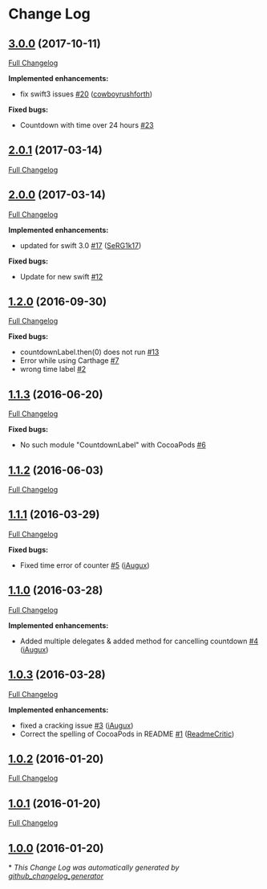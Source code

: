 # Change Log

## [3.0.0](https://github.com/suzuki-0000/CountdownLabel/tree/3.0.0) (2017-10-11)
[Full Changelog](https://github.com/suzuki-0000/CountdownLabel/compare/2.0.1...3.0.0)

**Implemented enhancements:**

- fix swift3 issues [\#20](https://github.com/suzuki-0000/CountdownLabel/pull/20) ([cowboyrushforth](https://github.com/cowboyrushforth))

**Fixed bugs:**

- Countdown with time over 24 hours [\#23](https://github.com/suzuki-0000/CountdownLabel/issues/23)

## [2.0.1](https://github.com/suzuki-0000/CountdownLabel/tree/2.0.1) (2017-03-14)
[Full Changelog](https://github.com/suzuki-0000/CountdownLabel/compare/2.0.0...2.0.1)

## [2.0.0](https://github.com/suzuki-0000/CountdownLabel/tree/2.0.0) (2017-03-14)
[Full Changelog](https://github.com/suzuki-0000/CountdownLabel/compare/1.2.0...2.0.0)

**Implemented enhancements:**

- updated for swift 3.0 [\#17](https://github.com/suzuki-0000/CountdownLabel/pull/17) ([SeRG1k17](https://github.com/SeRG1k17))

**Fixed bugs:**

- Update for new swift [\#12](https://github.com/suzuki-0000/CountdownLabel/issues/12)

## [1.2.0](https://github.com/suzuki-0000/CountdownLabel/tree/1.2.0) (2016-09-30)
[Full Changelog](https://github.com/suzuki-0000/CountdownLabel/compare/1.1.3...1.2.0)

**Fixed bugs:**

- countdownLabel.then\(0\) does not run [\#13](https://github.com/suzuki-0000/CountdownLabel/issues/13)
- Error while using Carthage [\#7](https://github.com/suzuki-0000/CountdownLabel/issues/7)
- wrong time label [\#2](https://github.com/suzuki-0000/CountdownLabel/issues/2)

## [1.1.3](https://github.com/suzuki-0000/CountdownLabel/tree/1.1.3) (2016-06-20)
[Full Changelog](https://github.com/suzuki-0000/CountdownLabel/compare/1.1.2...1.1.3)

**Fixed bugs:**

- No such module "CountdownLabel" with CocoaPods [\#6](https://github.com/suzuki-0000/CountdownLabel/issues/6)

## [1.1.2](https://github.com/suzuki-0000/CountdownLabel/tree/1.1.2) (2016-06-03)
[Full Changelog](https://github.com/suzuki-0000/CountdownLabel/compare/1.1.1...1.1.2)

## [1.1.1](https://github.com/suzuki-0000/CountdownLabel/tree/1.1.1) (2016-03-29)
[Full Changelog](https://github.com/suzuki-0000/CountdownLabel/compare/1.1.0...1.1.1)

**Fixed bugs:**

- Fixed time error of counter [\#5](https://github.com/suzuki-0000/CountdownLabel/pull/5) ([iAugux](https://github.com/iAugux))

## [1.1.0](https://github.com/suzuki-0000/CountdownLabel/tree/1.1.0) (2016-03-28)
[Full Changelog](https://github.com/suzuki-0000/CountdownLabel/compare/1.0.3...1.1.0)

**Implemented enhancements:**

- Added multiple delegates & added method for cancelling countdown [\#4](https://github.com/suzuki-0000/CountdownLabel/pull/4) ([iAugux](https://github.com/iAugux))

## [1.0.3](https://github.com/suzuki-0000/CountdownLabel/tree/1.0.3) (2016-03-28)
[Full Changelog](https://github.com/suzuki-0000/CountdownLabel/compare/1.0.2...1.0.3)

**Implemented enhancements:**

- fixed a cracking issue [\#3](https://github.com/suzuki-0000/CountdownLabel/pull/3) ([iAugux](https://github.com/iAugux))
- Correct the spelling of CocoaPods in README [\#1](https://github.com/suzuki-0000/CountdownLabel/pull/1) ([ReadmeCritic](https://github.com/ReadmeCritic))

## [1.0.2](https://github.com/suzuki-0000/CountdownLabel/tree/1.0.2) (2016-01-20)
[Full Changelog](https://github.com/suzuki-0000/CountdownLabel/compare/1.0.1...1.0.2)

## [1.0.1](https://github.com/suzuki-0000/CountdownLabel/tree/1.0.1) (2016-01-20)
[Full Changelog](https://github.com/suzuki-0000/CountdownLabel/compare/1.0.0...1.0.1)

## [1.0.0](https://github.com/suzuki-0000/CountdownLabel/tree/1.0.0) (2016-01-20)


\* *This Change Log was automatically generated by [github_changelog_generator](https://github.com/skywinder/Github-Changelog-Generator)*
